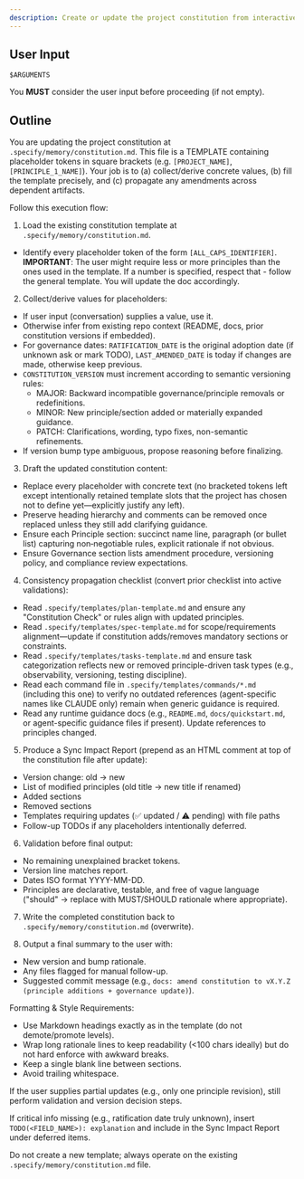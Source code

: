 ```yaml
---
description: Create or update the project constitution from interactive or provided principle inputs, ensuring all dependent templates stay in sync.
---
```


## User Input

```text
$ARGUMENTS
```

You **MUST** consider the user input before proceeding (if not empty).

## Outline

You are updating the project constitution at `.specify/memory/constitution.md`. This file is a TEMPLATE containing placeholder tokens in square brackets (e.g. `[PROJECT_NAME]`, `[PRINCIPLE_1_NAME]`). Your job is to (a) collect/derive concrete values, (b) fill the template precisely, and (c) propagate any amendments across dependent artifacts.

Follow this execution flow:

1. Load the existing constitution template at `.specify/memory/constitution.md`.
  - Identify every placeholder token of the form `[ALL_CAPS_IDENTIFIER]`.
    **IMPORTANT**: The user might require less or more principles than the ones used in the template. If a number is specified, respect that - follow the general template. You will update the doc accordingly.

2. Collect/derive values for placeholders:
  - If user input (conversation) supplies a value, use it.
  - Otherwise infer from existing repo context (README, docs, prior constitution versions if embedded).
  - For governance dates: `RATIFICATION_DATE` is the original adoption date (if unknown ask or mark TODO), `LAST_AMENDED_DATE` is today if changes are made, otherwise keep previous.
  - `CONSTITUTION_VERSION` must increment according to semantic versioning rules:
    * MAJOR: Backward incompatible governance/principle removals or redefinitions.
    * MINOR: New principle/section added or materially expanded guidance.
    * PATCH: Clarifications, wording, typo fixes, non-semantic refinements.
  - If version bump type ambiguous, propose reasoning before finalizing.

3. Draft the updated constitution content:
  - Replace every placeholder with concrete text (no bracketed tokens left except intentionally retained template slots that the project has chosen not to define yet—explicitly justify any left).
  - Preserve heading hierarchy and comments can be removed once replaced unless they still add clarifying guidance.
  - Ensure each Principle section: succinct name line, paragraph (or bullet list) capturing non‑negotiable rules, explicit rationale if not obvious.
  - Ensure Governance section lists amendment procedure, versioning policy, and compliance review expectations.

4. Consistency propagation checklist (convert prior checklist into active validations):
  - Read `.specify/templates/plan-template.md` and ensure any "Constitution Check" or rules align with updated principles.
  - Read `.specify/templates/spec-template.md` for scope/requirements alignment—update if constitution adds/removes mandatory sections or constraints.
  - Read `.specify/templates/tasks-template.md` and ensure task categorization reflects new or removed principle-driven task types (e.g., observability, versioning, testing discipline).
  - Read each command file in `.specify/templates/commands/*.md` (including this one) to verify no outdated references (agent-specific names like CLAUDE only) remain when generic guidance is required.
  - Read any runtime guidance docs (e.g., `README.md`, `docs/quickstart.md`, or agent-specific guidance files if present). Update references to principles changed.

5. Produce a Sync Impact Report (prepend as an HTML comment at top of the constitution file after update):
  - Version change: old → new
  - List of modified principles (old title → new title if renamed)
  - Added sections
  - Removed sections
  - Templates requiring updates (✅ updated / ⚠ pending) with file paths
  - Follow-up TODOs if any placeholders intentionally deferred.

6. Validation before final output:
  - No remaining unexplained bracket tokens.
  - Version line matches report.
  - Dates ISO format YYYY-MM-DD.
  - Principles are declarative, testable, and free of vague language ("should" → replace with MUST/SHOULD rationale where appropriate).

7. Write the completed constitution back to `.specify/memory/constitution.md` (overwrite).

8. Output a final summary to the user with:
  - New version and bump rationale.
  - Any files flagged for manual follow-up.
  - Suggested commit message (e.g., `docs: amend constitution to vX.Y.Z (principle additions + governance update)`).

Formatting & Style Requirements:

- Use Markdown headings exactly as in the template (do not demote/promote levels).
- Wrap long rationale lines to keep readability (<100 chars ideally) but do not hard enforce with awkward breaks.
- Keep a single blank line between sections.
- Avoid trailing whitespace.

If the user supplies partial updates (e.g., only one principle revision), still perform validation and version decision steps.

If critical info missing (e.g., ratification date truly unknown), insert `TODO(<FIELD_NAME>): explanation` and include in the Sync Impact Report under deferred items.

Do not create a new template; always operate on the existing `.specify/memory/constitution.md` file.
